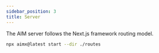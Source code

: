 ```yaml
---
sidebar_position: 3
title: Server
---
```



The AIM server follows the Next.js framework routing model.

```bash
npx aimx@latest start --dir ./routes
```